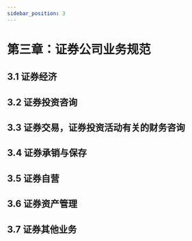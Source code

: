 ```yaml
---
sidebar_position: 3
---
```



# 第三章：证券公司业务规范

## 3.1 证券经济

## 3.2 证券投资咨询

## 3.3 证券交易，证券投资活动有关的财务咨询

## 3.4 证券承销与保存

## 3.5 证券自营

## 3.6 证券资产管理

## 3.7 证券其他业务


